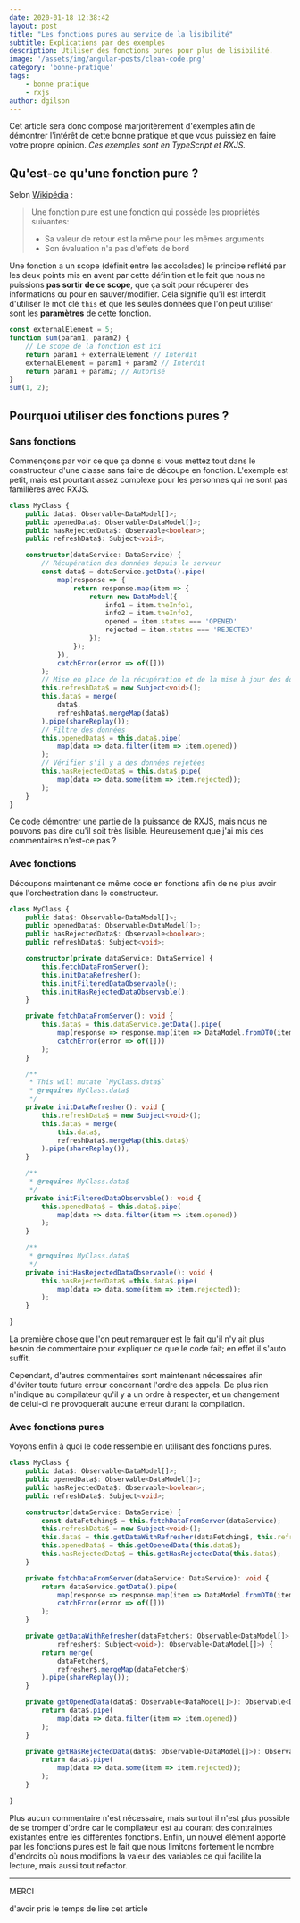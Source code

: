 ```yaml
---
date: 2020-01-18 12:38:42
layout: post
title: "Les fonctions pures au service de la lisibilité"
subtitle: Explications par des exemples
description: Utiliser des fonctions pures pour plus de lisibilité.
image: '/assets/img/angular-posts/clean-code.png'
category: 'bonne-pratique'
tags:
    - bonne pratique
    - rxjs
author: dgilson
---
```


Cet article sera donc composé marjoritèrement d'exemples afin de démontrer l'intérêt de cette bonne pratique et que vous puissiez en faire votre propre opinion.
*Ces exemples sont en TypeScript et RXJS.*

## Qu'est-ce qu'une fonction pure ?

Selon [Wikipédia](https://fr.wikipedia.org/wiki/Fonction_pure) :

> Une fonction pure est une fonction qui possède les propriétés suivantes:
> * Sa valeur de retour est la même pour les mêmes arguments
> * Son évaluation n'a pas d'effets de bord

Une fonction a un scope (définit entre les accolades) le principe reflété par les deux points mis en avent par cette définition et le fait que nous ne puissions **pas sortir de ce scope**, que ça soit pour récupérer des informations ou pour en sauver/modifier.
Cela signifie qu'il est interdit d'utiliser le mot clé `this` et que les seules données que l'on peut utiliser sont les **paramètres** de cette fonction.

```ts
const externalElement = 5;
function sum(param1, param2) {
    // Le scope de la fonction est ici
    return param1 + externalElement // Interdit
    externalElement = param1 + param2 // Interdit
    return param1 + param2; // Autorisé
}
sum(1, 2);
```

## Pourquoi utiliser des fonctions pures ?

### Sans fonctions

Commençons par voir ce que ça donne si vous mettez tout dans le constructeur d'une classe sans faire de découpe en fonction.
L'exemple est petit, mais est pourtant assez complexe pour les personnes qui ne sont pas familières avec RXJS.

```ts
class MyClass {
    public data$: Observable<DataModel[]>;
    public openedData$: Observable<DataModel[]>;
    public hasRejectedData$: Observable<boolean>;
    public refreshData$: Subject<void>;

    constructor(dataService: DataService) {
        // Récupération des données depuis le serveur
        const data$ = dataService.getData().pipe(
            map(response => {
                return response.map(item => {
                    return new DataModel({
                        info1 = item.theInfo1,
                        info2 = item.theInfo2,
                        opened = item.status === 'OPENED'
                        rejected = item.status === 'REJECTED'
                    });
                });
            }),
            catchError(error => of([]))
        );
        // Mise en place de la récupération et de la mise à jour des données depuis le serveur
        this.refreshData$ = new Subject<void>();
        this.data$ = merge(
            data$,
            refreshData$.mergeMap(data$)
        ).pipe(shareReplay());
        // Filtre des données
        this.openedData$ = this.data$.pipe(
            map(data => data.filter(item => item.opened))
        );
        // Vérifier s'il y a des données rejetées
        this.hasRejectedData$ = this.data$.pipe(
            map(data => data.some(item => item.rejected));
        );
    }
}
```

Ce code démontrer une partie de la puissance de RXJS, mais nous ne pouvons pas dire qu'il soit très lisible. Heureusement que j'ai mis des commentaires n'est-ce pas ?

### Avec fonctions

Découpons maintenant ce même code en fonctions afin de ne plus avoir que l'orchestration dans le constructeur.

```ts
class MyClass {
    public data$: Observable<DataModel[]>;
    public openedData$: Observable<DataModel[]>;
    public hasRejectedData$: Observable<boolean>;
    public refreshData$: Subject<void>;

    constructor(private dataService: DataService) {
        this.fetchDataFromServer();
        this.initDataRefresher();
        this.initFilteredDataObservable();
        this.initHasRejectedDataObservable();
    }

    private fetchDataFromServer(): void {
        this.data$ = this.dataService.getData().pipe(
            map(response => response.map(item => DataModel.fromDTO(item))),
            catchError(error => of([]))
        );
    }

    /**
     * This will mutate `MyClass.data$`
     * @requires MyClass.data$
     */
    private initDataRefresher(): void {
        this.refreshData$ = new Subject<void>();
        this.data$ = merge(
            this.data$,
            refreshData$.mergeMap(this.data$)
        ).pipe(shareReplay());
    }

    /**
     * @requires MyClass.data$
     */
    private initFilteredDataObservable(): void {
        this.openedData$ = this.data$.pipe(
            map(data => data.filter(item => item.opened))
        );
    }

    /**
     * @requires MyClass.data$
     */
    private initHasRejectedDataObservable(): void {
        this.hasRejectedData$ =this.data$.pipe(
            map(data => data.some(item => item.rejected));
        );
    }

}
```

La première chose que l'on peut remarquer est le fait qu'il n'y ait plus besoin de commentaire pour expliquer ce que le code fait; en effet il s'auto suffit.

Cependant, d'autres commentaires sont maintenant nécessaires afin d'éviter toute future erreur concernant l'ordre des appels.
De plus rien n'indique au compilateur qu'il y a un ordre à respecter, et un changement de celui-ci ne provoquerait aucune erreur durant la compilation.

### Avec fonctions pures

Voyons enfin à quoi le code ressemble en utilisant des fonctions pures.

```ts
class MyClass {
    public data$: Observable<DataModel[]>;
    public openedData$: Observable<DataModel[]>;
    public hasRejectedData$: Observable<boolean>;
    public refreshData$: Subject<void>;

    constructor(dataService: DataService) {
        const dataFetching$ = this.fetchDataFromServer(dataService);
        this.refreshData$ = new Subject<void>();
        this.data$ = this.getDataWithRefresher(dataFetching$, this.refreshData$);
        this.openedData$ = this.getOpenedData(this.data$);
        this.hasRejectedData$ = this.getHasRejectedData(this.data$);
    }

    private fetchDataFromServer(dataService: DataService): void {
        return dataService.getData().pipe(
            map(response => response.map(item => DataModel.fromDTO(item))),
            catchError(error => of([]))
        );
    }

    private getDataWithRefresher(dataFetcher$: Observable<DataModel[]>,
            refresher$: Subject<void>): Observable<DataModel[]>) {
        return merge(
            dataFetcher$,
            refresher$.mergeMap(dataFetcher$)
        ).pipe(shareReplay());
    }

    private getOpenedData(data$: Observable<DataModel[]>): Observable<DataModel[]>) {
        return data$.pipe(
            map(data => data.filter(item => item.opened))
        );
    }

    private getHasRejectedData(data$: Observable<DataModel[]>): Observable<boolean>) {
        return data$.pipe(
            map(data => data.some(item => item.rejected));
        );
    }

}
```

Plus aucun commentaire n'est nécessaire, mais surtout il n'est plus possible de se tromper d'ordre car le compilateur est au courant des contraintes existantes entre les différentes fonctions.
Enfin, un nouvel élément apporté par les fonctions pures est le fait que nous limitons fortement le nombre d'endroits où nous modifions la valeur des variables ce qui facilite la lecture, mais aussi tout refactor.

---

<div class="gratitude">
    <span>MERCI</span>
    <p>d'avoir pris le temps de lire cet article</p>
</div>
